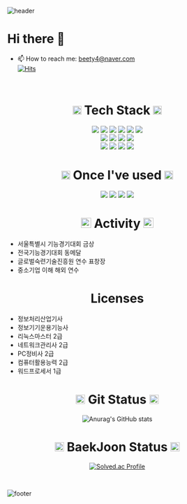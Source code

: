 ![header](https://capsule-render.vercel.app/api?type=waving&color=auto&height=280&section=header&text=Minho's%20Githhub&fontSize=70)  

# Hi there 👋  

- 📫 How to reach me: beety4@naver.com  
[![Hits](https://hits.seeyoufarm.com/api/count/incr/badge.svg?url=https%3A%2F%2Fgithub.com%2Fbeety4&count_bg=%2379C83D&title_bg=%23555555&icon=exercism.svg&icon_color=%23E7E7E7&title=visitors&edge_flat=false)](https://github.com/beety4)  


<br>
<div align="center">

# <img src="https://img.icons8.com/?size=512&id=12908&format=png" height="20"> Tech Stack <img src="https://img.icons8.com/?size=512&id=12908&format=png" height="20">


<img src="https://img.shields.io/badge/JAVA-007396?style=for-the-badge&logo=OpenJDK&logoColor=white">
<img src="https://img.shields.io/badge/C-A8B9CC?style=for-the-badge&logo=C&logoColor=white">
<img src="https://img.shields.io/badge/C%23-239120?style=for-the-badge&logo=C Sharp&logoColor=white">
<img src="https://img.shields.io/badge/Python-3776AB?style=for-the-badge&logo=Python&logoColor=white">
<img src="https://img.shields.io/badge/html-E34F26?style=for-the-badge&logo=html5&logoColor=white">
<img src="https://img.shields.io/badge/css-1572B6?style=for-the-badge&logo=css3&logoColor=white"><br>
<img src="https://img.shields.io/badge/javaScript-F7DF1E?style=for-the-badge&logo=JavaScript&logoColor=white">
<img src="https://img.shields.io/badge/Spring Boot-6DB33F?style=for-the-badge&logo=Spring Boot&logoColor=white">
<img src="https://img.shields.io/badge/mariaDB-003545?style=for-the-badge&logo=mariaDB&logoColor=white">
<img src="https://img.shields.io/badge/bootstrap-7952B3?style=for-the-badge&logo=bootstrap&logoColor=white"><br>
<img src="https://img.shields.io/badge/Window%20SRV-0078D6?style=for-the-badge&logo=Windows 10&logoColor=white">
<img src="https://img.shields.io/badge/linux-FCC624?style=for-the-badge&logo=linux&logoColor=black">
<img src="https://img.shields.io/badge/aws-232F3E?style=for-the-badge&logo=Amazon AWS&logoColor=white">
<img src="https://img.shields.io/badge/cisco-1BA0D7?style=for-the-badge&logo=Cisco&logoColor=white">



<br>

# <img src="https://img.icons8.com/?size=512&id=16368&format=png" height="20"> Once I've used <img src="https://img.icons8.com/?size=512&id=16368&format=png" height="20">


<img src="https://img.shields.io/badge/php-777BB4?style=for-the-badge&logo=PHP&logoColor=white">
<img src="https://img.shields.io/badge/docker-2496ED?style=for-the-badge&logo=docker&logoColor=white">
<img src="https://img.shields.io/badge/Thymeleaf-005F0F?style=for-the-badge&logo=Thymeleaf&logoColor=white">
<img src="https://img.shields.io/badge/Node.js-339933?style=for-the-badge&logo=Node.js&logoColor=white">



<br>

# <img src="https://img.icons8.com/?size=512&id=VUt5dWfcfFzt&format=png" height="23"> Activity <img src="https://img.icons8.com/?size=512&id=VUt5dWfcfFzt&format=png" height="23">
</div>

- 서울특별시 기능경기대회 금상
- 전국기능경기대회 동메달
- 글로벌숙련기술진흥원 연수 표창장
- 중소기업 이해 해외 연수


<div align="center">


# <img src="https://img.icons8.com/?size=512&id=102559&format=png" height="17"> Licenses <img src="https://img.icons8.com/?size=512&id=102559&format=png" height="17">
</div>

- 정보처리산업기사
- 정보기기운용기능사
- 리눅스마스터 2급
- 네트워크관리사 2급
- PC정비사 2급
- 컴퓨터활용능력 2급
- 워드프로세서 1급



<div align="center">

# <img src="https://img.icons8.com/?size=512&id=13551&format=png" height="21"> Git Status <img src="https://img.icons8.com/?size=512&id=13551&format=png" height="21">


![Anurag's GitHub stats](https://github-readme-stats.vercel.app/api?username=beety4&show_icons=true&theme=radical)



# <img src="https://img.icons8.com/?size=512&id=13551&format=png" height="21"> BaekJoon Status <img src="https://img.icons8.com/?size=512&id=13551&format=png" height="21">
[![Solved.ac Profile](http://mazassumnida.wtf/api/v2/generate_badge?boj=beety4)](https://solved.ac/beety4/)

</div>
<br>

![footer](https://capsule-render.vercel.app/api?section=footer)
